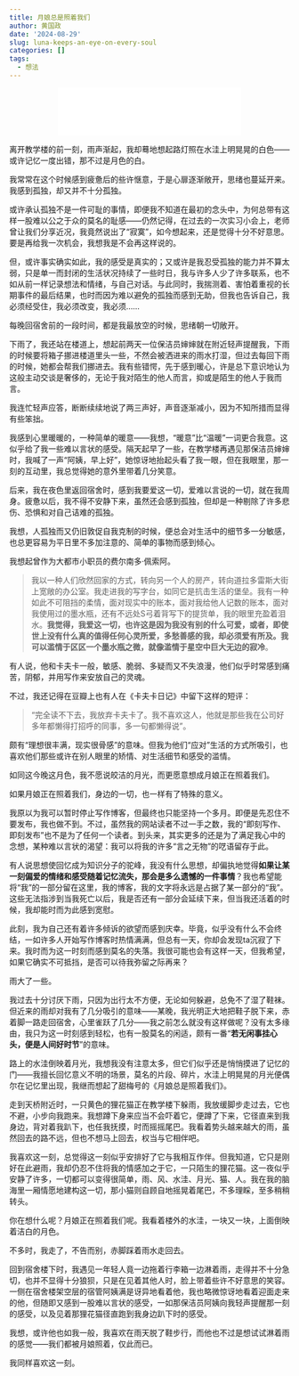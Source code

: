 ```yaml
---
title: 月娘总是照着我们
author: 黄国政
date: '2024-08-29'
slug: luna-keeps-an-eye-on-every-soul
categories: []
tags:
  - 想法
---
```


<!--more-->

<center>
<iframe frameborder="no" border="0" marginwidth="0" marginheight="0" width=330 height=86 src="//music.163.com/outchain/player?type=2&id=28099697&auto=1&height=66"></iframe>
</center>

离开教学楼的前一刻，雨声渐起，我却蓦地想起路灯照在水洼上明晃晃的白色——或许记忆一度出错，那不过是月色的白。

我常常在这个时候感到疲惫后的些许惬意，于是心扉逐渐敞开，思绪也蔓延开来。我感到孤独，却又并不十分孤独。

或许承认孤独不是一件可耻的事情，即便我不知道在最初的念头中，为何总带有这样一股难以公之于众的莫名的耻感——仍然记得，在过去的一次实习小会上，老师曾让我们分享近况，我竟然说出了“寂寞”，如今想起来，还是觉得十分不好意思。要是再给我一次机会，我想我是不会再这样说的。

但，或许事实确实如此，我的感受是真实的；又或许是我忍受孤独的能力并不算太弱，只是单一而封闭的生活状况持续了一些时日，我与许多人少了许多联系，也不如从前一样记录想法和情绪，与自己对话。与此同时，我揣测着、害怕着重视的长期事件的最后结果，也时而因为难以避免的孤独而感到无助，但我也告诉自己，我必须经受住，我必须改变，我必须……

每晚回宿舍前的一段时间，都是我最放空的时候，思绪朝一切敞开。

下雨了，我还站在楼道上，想起前两天一位保洁员婶婶就在附近轻声提醒我，下雨的时候要将箱子挪进楼道里头一些，不然会被洒进来的雨水打湿，但过去每回下雨的时候，她都会帮我们挪进去。我有些错愕，先于感到暖心，许是总下意识地认为这般主动交谈是奢侈的，无论于我对陌生的他人而言，抑或是陌生的他人于我而言。

我连忙轻声应答，断断续续地说了两三声好，声音逐渐减小，因为不知所措而显得有些笨拙。

我感到心里暖暖的，一种简单的暖意——我想，“暖意”比“温暖”一词更合我意。这似乎给了我一些难以言状的感受。隔天起早了一些，在教学楼再遇见那保洁员婶婶时，我喊了一声“阿姨，早上好”，她惊讶地抬起头看了我一眼，但在我眼里，那一刻的互动里，我总觉得她的意外里带着几分笑意。

后来，我在夜色里返回宿舍时，感到我要爱这一切，爱难以言说的一切，就在我周身。疲惫以后，我不得不安静下来，虽然还会感到孤独，但却是一种剔除了许多悲伤、恐惧和对自己诘难的孤独。

我想，人孤独而又仍旧敦促自我克制的时候，便总会对生活中的细节多一分敏感，也总更容易为平日里不多加注意的、简单的事物而感到倾心。

我想起曾作为大都市小职员的费尔南多·佩索阿。

> 我以一种人们欣然回家的方式，转向另一个人的房产，转向道拉多雷斯大街上宽敞的办公室。我走进我的写字台，如同它是抗击生活的堡垒。我有一种如此不可阻挡的柔情，面对现实中的账本，面对我给他人记数的账本，面对我使用过的墨水瓶，还有不远处S弓着背写下的提货单，我的眼里充盈着泪水。**我觉得，我爱这一切，也许这是因为我没有别的什么可爱，或者，即使世上没有什么真的值得任何心灵所爱，多愁善感的我，却必须爱有所及。我可以滥情于区区一个墨水瓶之微，就像滥情于星空中巨大无边的寂冷**。
> 

有人说，他和卡夫卡一般，敏感、脆弱、多疑而又不失浪漫，他们似乎时常感到痛苦，阴郁，并用写作来安放自己的灵魂。

不过，我还记得在豆瓣上也有人在《卡夫卡日记》中留下这样的短评：

> “完全读不下去，我放弃卡夫卡了。我不喜欢这人，他就是那些我在公司好多年都懒得打招呼的同事，多一句都懒得说”。
> 

颇有“理想很丰满，现实很骨感”的意味。但我为他们“应对”生活的方式所吸引，也喜欢他们那些或许在别人眼里的矫情、对生活细节和感受的滥情。

如同这今晚这月色，我不愿说皎洁的月光，而更愿意想成月娘正在照着我们。

如果月娘正在照着我们，身边的一切，也一样有了特殊的意义。

我原以为我可以暂时停止写作博客，但最终也只能坚持一个多月。即便是先忍住不要发布，我也做不到。不过，虽然我的网站读者不过一手之数，我的“即刻写作、即刻发布”也不是为了任何一个读者。到头来，其实更多的还是为了满足我心中的念想，某种难以言状的渴望：我可以将我的许多“言之无物”的呓语留存于此。

有人说思想使回忆成为知识分子的驼峰，我没有什么思想，却偏执地觉得**如果让某一刻偏爱的情绪和感受随着记忆流失，那会是多么遗憾的一件事情**？我也希望能将“我”的一部分留在这里，我的博客，我的文字将永远是占据了某一部分的“我”。这些无法指涉到当我死亡以后，我是否还有一部分会延续下来，但当我还活着的时候，我却能时而为此感到宽慰。

此刻，我为自己还有着许多倾诉的欲望而感到庆幸。毕竟，似乎没有什么不会终结，一如许多人开始写作博客时热情满满，但总有一天，你却会发现ta沉寂了下来。我时而为这一时刻而感到莫名的失落。我很可能也会有这样一天，但我希望，如果它确实不可抵挡，是否可以待我弥留之际再来？

雨大了一些。

我过去十分讨厌下雨，只因为出行太不方便，无论如何躲避，总免不了湿了鞋袜。但近来的雨却对我有了几分吸引的意味——某晚，我光明正大地把鞋子脱下来，赤着脚一路走回宿舍，心里雀跃了几分——我之前怎么就没有这样做呢？没有太多缘由，我只为这一时刻感到轻松，也有一股莫名的闲适，颇有一番“**若无闲事挂心头，便是人间好时节**”的意味。

路上的水洼倒映着月光，我想我没有注意太多，但它们似乎还是悄悄摸进了记忆的门——我擅长回忆意义不明的场景，莫名的片段、碎片，水洼上明晃晃的月光便偶尔在记忆里出现，我继而想起了甜梅号的《月娘总是照着我们》。

走到天桥附近时，一只黄色的狸花猫正在教学楼下躲雨，我放缓脚步走过去，它也不避，小步向我跑来。我想蹲下身来应当不会吓着它，便蹲了下来，它径直来到我身边，背对着我趴下，也任我抚摸，时而摇摇尾巴。我看着势头越来越大的雨，虽然回去的路不远，但也不想马上回去，权当与它相伴吧。

我喜欢这一刻，总觉得这一刻似乎安排好了它与我相互作伴。但我知道，它只是刚好在此避雨，我却仍忍不住将我的情感加之于它，一只陌生的狸花猫。这一夜似乎安静了许多，一切都可以变得很简单，雨、风、水洼、月光、猫、人。我在我的脑海里一厢情愿地建构这一切，那小猫则自顾自地摇晃着尾巴，不多理睬，至多稍稍转头。

你在想什么呢？月娘正在照着我们呢。我看着楼外的水洼，一块又一块，上面倒映着洁白的月色。

不多时，我走了，不告而别，赤脚踩着雨水走回去。

回到宿舍楼下时，我遇见一年轻人竟一边拖着行李箱一边淋着雨，走得并不十分急切，也并不显得十分狼狈，只是在见着其他人时，脸上带着些许不好意思的笑容。一侧在宿舍楼架空层的宿管阿姨满是讶异地看着他，我也略微惊讶地看着迎面走来的他，但随即又感到一股难以言状的感受，一如那保洁员阿姨向我轻声提醒那一刻的感受，以及见着那狸花猫径直跑到我身边趴下时的感受。

我想，或许他也如我一般，我喜欢在雨天脱了鞋步行，而他也不过是想试试淋着雨的感觉——我们都被月娘照着，仅此而已。

我同样喜欢这一刻。